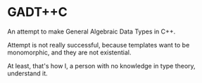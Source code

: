# GADT++C

An attempt to make General Algebraic Data Types in C++.

Attempt is not really successful, because templates want to be monomorphic, and they are not existential.

At least, that's how I, a person with no knowledge in type theory, understand it.
